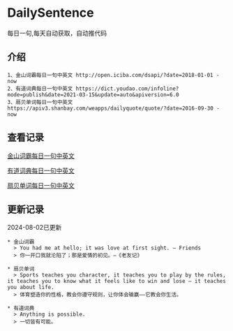 # DailySentence

每日一句,每天自动获取，自动推代码

## 介绍

```
1、金山词霸每日一句中英文 http://open.iciba.com/dsapi/?date=2018-01-01 - now
2、有道词典每日一句中英文 https://dict.youdao.com/infoline?mode=publish&date=2021-03-15&update=auto&apiversion=6.0
3、扇贝单词每日一句中英文 https://apiv3.shanbay.com/weapps/dailyquote/quote/?date=2016-09-30 - now
```

## 查看记录

[金山词霸每日一句中英文](./data/iciba/)

[有道词典每日一句中英文](./data/youdao/)

[扇贝单词每日一句中英文](./data/shanbay/)

## 更新记录
2024-08-02已更新 
```
* 金山词霸
  > You had me at hello; it was love at first sight. — Friends
  > 你一开口我就沦陷了；那是爱情的初见。—《老友记》

* 扇贝单词
  > Sports teaches you character, it teaches you to play by the rules, it teaches you to know what it feels like to win and lose — it teaches you about life.
  > 体育塑造你的性格，教会你遵守规则，让你体会输赢——它教会你生活。

* 有道词典
  > Anything is possible.
  > 一切皆有可能。

```
